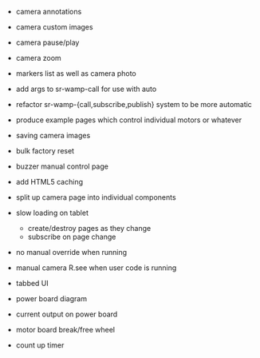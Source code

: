 - camera annotations
- camera custom images
- camera pause/play
- camera zoom

- markers list as well as camera photo

- add args to sr-wamp-call for use with auto
- refactor sr-wamp-{call,subscribe,publish} system to be more automatic

- produce example pages which control individual motors or whatever

- saving camera images
- bulk factory reset
- buzzer manual control page
- add HTML5 caching
- split up camera page into individual components

- slow loading on tablet
  - create/destroy pages as they change
  - subscribe on page change

- no manual override when running
- manual camera R.see when user code is running
- tabbed UI
- power board diagram
- current output on power board
- motor board break/free wheel
- count up timer
